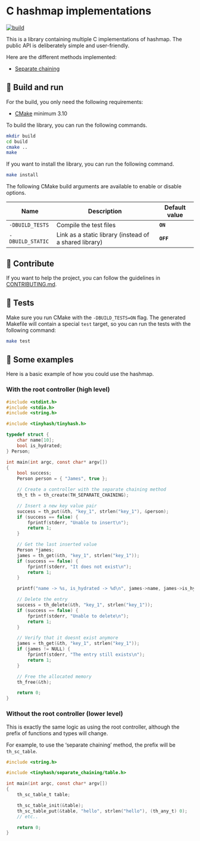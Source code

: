 # C hashmap implementations

[![build](https://github.com/theobori/tinyhash/actions/workflows/build.yml/badge.svg)](https://github.com/theobori/tinyhash/actions/workflows/build.yml)

This is a library containing multiple C implementations of hashmap. The public API is deliberately simple and user-friendly.

Here are the different methods implemented:
- [Separate chaining](./src/separate_chaining/)

## 📖 Build and run

For the build, you only need the following requirements:

- [CMake](https://cmake.org/download/) minimum 3.10

To build the library, you can run the following commands.
```sh
mkdir build
cd build
cmake ..
make
```

If you want to install the library, you can run the following command.
```sh
make install
```

The following CMake build arguments are available to enable or disable options.


| Name | Description | Default value |
| -- | -- | -- |
| `-DBUILD_TESTS` | Compile the test files | **`ON`**
| `-DBUILD_STATIC` | Link as a static library (instead of a shared library) | **`OFF`**

## 🤝 Contribute

If you want to help the project, you can follow the guidelines in [CONTRIBUTING.md](./CONTRIBUTING.md).

## 🧪 Tests

Make sure you run CMake with the `-DBUILD_TESTS=ON` flag.
The generated Makefile will contain a special `test` target, so you can run the tests with the following command:

```bash
make test
```

## 📎 Some examples

Here is a basic example of how you could use the hashmap.

### With the root controller (high level)
```c
#include <stdint.h>
#include <stdio.h>
#include <string.h>

#include <tinyhash/tinyhash.h>

typedef struct {
    char name[10];
    bool is_hydrated;
} Person;

int main(int argc, const char* argv[])
{
    bool success;
    Person person = { "James", true };

    // Create a controller with the separate chaining method 
    th_t th = th_create(TH_SEPARATE_CHAINING);

    // Insert a new key value pair
    success = th_put(&th, "key_1", strlen("key_1"), &person);
    if (success == false) {
        fprintf(stderr, "Unable to insert\n");
        return 1;
    }

    // Get the last inserted value
    Person *james;
    james = th_get(&th, "key_1", strlen("key_1"));
    if (success == false) {
        fprintf(stderr, "It does not exist\n");
        return 1;
    }

    printf("name -> %s, is_hydrated -> %d\n", james->name, james->is_hydrated);

    // Delete the entry
    success = th_delete(&th, "key_1", strlen("key_1"));
    if (success == false) {
        fprintf(stderr, "Unable to delete\n");
        return 1;
    }

    // Verify that it doesnt exist anymore
    james = th_get(&th, "key_1", strlen("key_1"));
    if (james != NULL) {
        fprintf(stderr, "The entry still exists\n");
        return 1;
    }

    // Free the allocated memory
    th_free(&th);

    return 0;
}
```

### Without the root controller (lower level)

This is exactly the same logic as using the root controller, although the prefix of functions and types will change.

For example, to use the ‘separate chaining’ method, the prefix will be `th_sc_table`.

```c
#include <string.h>

#include <tinyhash/separate_chaining/table.h>

int main(int argc, const char* argv[])
{
    th_sc_table_t table;

    th_sc_table_init(&table);
    th_sc_table_put(&table, "hello", strlen("hello"), (th_any_t) 0);
    // etc..

    return 0;
}
```

